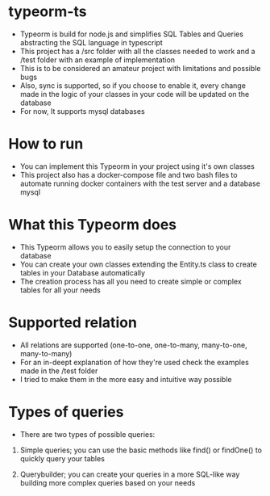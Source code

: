 # typeorm-ts

- Typeorm is build for node.js and simplifies SQL Tables and Queries abstracting the SQL language in typescript
- This project has a /src folder with all the classes needed to work and a /test folder with an example of implementation
- This is to be considered an amateur project with limitations and possible bugs
- Also, sync is supported, so if you choose to enable it, every change made in the logic of your classes in your code will be updated on the database
- For now, It supports mysql databases

# How to run

- You can implement this Typeorm in your project using it's own classes
- This project also has a docker-compose file and two bash files to automate running docker containers with the test server and a database mysql

# What this Typeorm does

- This Typeorm allows you to easily setup the connection to your database
- You can create your own classes extending the Entity.ts class to create tables in your Database automatically
- The creation process has all you need to create simple or complex tables for all your needs

# Supported relation

- All relations are supported (one-to-one, one-to-many, many-to-one, many-to-many)
- For an in-deept explanation of how they're used check the examples made in the /test folder
- I tried to make them in the more easy and intuitive way possible

# Types of queries

- There are two types of possible queries:

1) Simple queries; you can use the basic methods like find() or findOne() to quickly query your tables

2) Querybuilder; you can create your queries in a more SQL-like way building more complex queries based on your needs